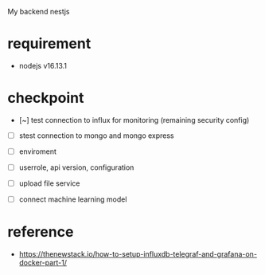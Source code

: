 My backend nestjs
# requirement
- nodejs v16.13.1

# checkpoint
- [~] test connection to influx for monitoring (remaining security config)
- [ ] stest connection to mongo and mongo express
- [ ] enviroment 
- [ ] userrole, api version, configuration
- [ ] upload file service
- [ ] connect machine learning model


# reference
- https://thenewstack.io/how-to-setup-influxdb-telegraf-and-grafana-on-docker-part-1/